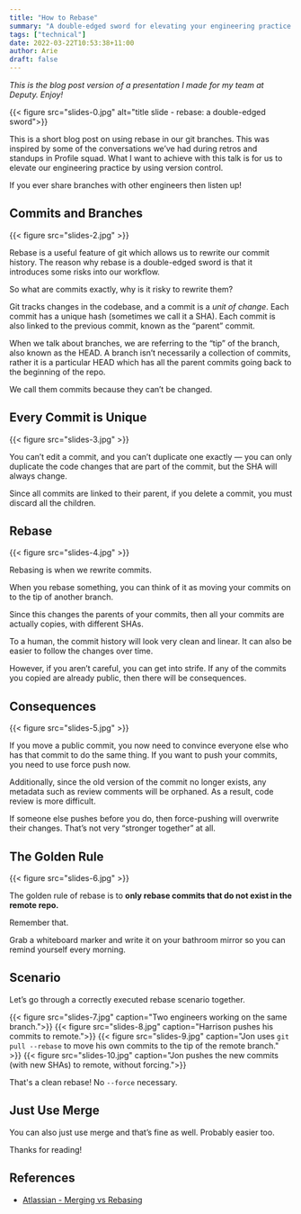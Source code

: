 ```yaml
---
title: "How to Rebase"
summary: "A double-edged sword for elevating your engineering practice with version control."
tags: ["technical"]
date: 2022-03-22T10:53:38+11:00
author: Arie
draft: false
---
```


_This is the blog post version of a presentation I made for my team at Deputy. Enjoy!_

{{< figure src="slides-0.jpg" alt="title slide - rebase: a double-edged sword">}}

This is a short blog post on using rebase in our git branches. This was inspired by some of the conversations we’ve had during retros and standups in Profile squad. What I want to achieve with this talk is for us to elevate our engineering practice by using version control.

If you ever share branches with other engineers then listen up!

## Commits and Branches

{{< figure src="slides-2.jpg" >}}

Rebase is a useful feature of git which allows us to rewrite our commit history. The reason why rebase is a double-edged sword is that it introduces some risks into our workflow.

So what are commits exactly, why is it risky to rewrite them?

Git tracks changes in the codebase, and a commit is a *unit of change*. Each commit has a unique hash (sometimes we call it a SHA). Each commit is also linked to the previous commit, known as the “parent” commit.

When we talk about branches, we are referring to the “tip” of the branch, also known as the HEAD. A branch isn’t necessarily a collection of commits, rather it is a particular HEAD which has all the parent commits going back to the beginning of the repo.

We call them commits because they can’t be changed.

## Every Commit is Unique

{{< figure src="slides-3.jpg" >}}

You can’t edit a commit, and you can’t duplicate one exactly — you can only duplicate the code changes that are part of the commit, but the SHA will always change.

Since all commits are linked to their parent, if you delete a commit, you must discard all the children.

## Rebase

{{< figure src="slides-4.jpg" >}}

Rebasing is when we rewrite commits.

When you rebase something, you can think of it as moving your commits on to the tip of another branch.

Since this changes the parents of your commits, then all your commits are actually copies, with different SHAs.

To a human, the commit history will look very clean and linear. It can also be easier to follow the changes over time.

However, if you aren’t careful, you can get into strife. If any of the commits you copied are already public, then there will be consequences.

## Consequences

{{< figure src="slides-5.jpg" >}}

If you move a public commit, you now need to convince everyone else who has that commit to do the same thing. If you want to push your commits, you need to use force push now.

Additionally, since the old version of the commit no longer exists, any metadata such as review comments will be orphaned. As a result, code review is more difficult.

If someone else pushes before you do, then force-pushing will overwrite their changes. That’s not very “stronger together” at all.

## The Golden Rule

{{< figure src="slides-6.jpg" >}}

The golden rule of rebase is to **only rebase commits that do not exist in the remote repo.**

Remember that.

Grab a whiteboard marker and write it on your bathroom mirror so you can remind yourself every morning.

## Scenario

Let’s go through a correctly executed rebase scenario together.

{{< figure src="slides-7.jpg" caption="Two engineers working on the same branch.">}}
{{< figure src="slides-8.jpg" caption="Harrison pushes his commits to remote.">}}
{{< figure src="slides-9.jpg" caption="Jon uses `git pull --rebase` to move his own commits to the tip of the remote branch." >}}
{{< figure src="slides-10.jpg" caption="Jon pushes the new commits (with new SHAs) to remote, without forcing.">}}

That's a clean rebase! No `--force` necessary.

## Just Use Merge

You can also just use merge and that’s fine as well. Probably easier too.

Thanks for reading!

## References

* [Atlassian - Merging vs Rebasing](https://www.atlassian.com/git/tutorials/merging-vs-rebasing)
